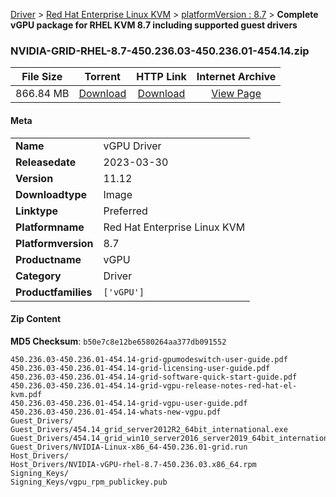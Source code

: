 
[Driver](/README.md)  >  [Red Hat Enterprise Linux KVM](/index/Driver/Red_Hat_Enterprise_Linux_KVM.md)  >  [platformVersion : 8.7](/index/Driver/Red_Hat_Enterprise_Linux_KVM/8.7.md)  >  **Complete vGPU package for RHEL KVM 8.7 including supported guest drivers**


### NVIDIA-GRID-RHEL-8.7-450.236.03-450.236.01-454.14.zip

| **File Size** | **Torrent**  | **HTTP Link** | **Internet Archive** |
|:-------------:|:------------:|:-------------:|:--------------------:|
| 866.84 MB |  [Download](https://archive.org/download/nvgpu_NVIDIA-GRID-RHEL-8.7-450.236.03-450.236.01-454.14.zip/nvgpu_NVIDIA-GRID-RHEL-8.7-450.236.03-450.236.01-454.14.zip_archive.torrent)       | [Download](https://archive.org/compress/nvgpu_NVIDIA-GRID-RHEL-8.7-450.236.03-450.236.01-454.14.zip) | [View Page](https://archive.org/details/nvgpu_NVIDIA-GRID-RHEL-8.7-450.236.03-450.236.01-454.14.zip)       |

#### Meta

<table>
<tr><td><strong>Name</strong></td><td>vGPU Driver</td></tr>
<tr><td><strong>Releasedate</strong></td><td>2023-03-30</td></tr>
<tr><td><strong>Version</strong></td><td>11.12</td></tr>
<tr><td><strong>Downloadtype</strong></td><td>Image</td></tr>
<tr><td><strong>Linktype</strong></td><td>Preferred</td></tr>
<tr><td><strong>Platformname</strong></td><td>Red Hat Enterprise Linux KVM</td></tr>
<tr><td><strong>Platformversion</strong></td><td>8.7</td></tr>
<tr><td><strong>Productname</strong></td><td>vGPU</td></tr>
<tr><td><strong>Category</strong></td><td>Driver</td></tr>
<tr><td><strong>Productfamilies</strong></td><td><code>['vGPU']</code></td></tr>
</table>

#### Zip Content

**MD5 Checksum**: `b50e7c8e12be6580264aa377db091552`

```text
450.236.03-450.236.01-454.14-grid-gpumodeswitch-user-guide.pdf
450.236.03-450.236.01-454.14-grid-licensing-user-guide.pdf
450.236.03-450.236.01-454.14-grid-software-quick-start-guide.pdf
450.236.03-450.236.01-454.14-grid-vgpu-release-notes-red-hat-el-kvm.pdf
450.236.03-450.236.01-454.14-grid-vgpu-user-guide.pdf
450.236.03-450.236.01-454.14-whats-new-vgpu.pdf
Guest_Drivers/
Guest_Drivers/454.14_grid_server2012R2_64bit_international.exe
Guest_Drivers/454.14_grid_win10_server2016_server2019_64bit_international.exe
Guest_Drivers/NVIDIA-Linux-x86_64-450.236.01-grid.run
Host_Drivers/
Host_Drivers/NVIDIA-vGPU-rhel-8.7-450.236.03.x86_64.rpm
Signing_Keys/
Signing_Keys/vgpu_rpm_publickey.pub
```